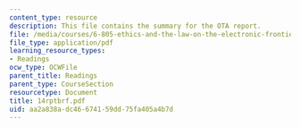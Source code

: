 ```yaml
---
content_type: resource
description: This file contains the summary for the OTA report.
file: /media/courses/6-805-ethics-and-the-law-on-the-electronic-frontier-fall-2005/aa2a838adc46674159dd75fa405a4b7d_14rptbrf.pdf
file_type: application/pdf
learning_resource_types:
- Readings
ocw_type: OCWFile
parent_title: Readings
parent_type: CourseSection
resourcetype: Document
title: 14rptbrf.pdf
uid: aa2a838a-dc46-6741-59dd-75fa405a4b7d
---
```

